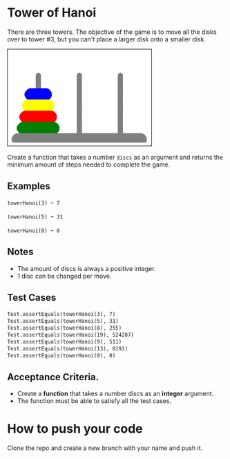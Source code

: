 # Tower of Hanoi
There are three towers. The objective of the game is to move all the disks over to tower #3, but you can't place a larger disk onto a smaller disk.

![alt text](tower_of_hanoi.gif)

Create a function that takes a number `discs` as an argument and returns the minimum amount of steps needed to complete the game.

## Examples
```
towerHanoi(3) ➞ 7

towerHanoi(5) ➞ 31

towerHanoi(0) ➞ 0
```

## Notes
* The amount of discs is always a positive integer.
* 1 disc can be changed per move.

## Test Cases
```
Test.assertEquals(towerHanoi(3), 7)
Test.assertEquals(towerHanoi(5), 31)
Test.assertEquals(towerHanoi(8), 255)
Test.assertEquals(towerHanoi(19), 524287)
Test.assertEquals(towerHanoi(9), 511)
Test.assertEquals(towerHanoi(13), 8191)
Test.assertEquals(towerHanoi(0), 0)
```

## Acceptance Criteria.
* Create a **function** that takes a number discs as an **integer** argument.
* The function must be able to satisfy all the test cases.

# How to push your code

Clone the repo and create a new branch with your name and push it.